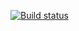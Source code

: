 [![Build status](https://ci.appveyor.com/api/projects/status/6padstf4fkdvog63?svg=true)](https://ci.appveyor.com/project/yoursalex/homeworkaqaselenide)